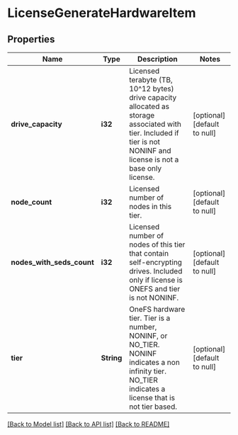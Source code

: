 # LicenseGenerateHardwareItem

## Properties
Name | Type | Description | Notes
------------ | ------------- | ------------- | -------------
**drive_capacity** | **i32** | Licensed terabyte (TB, 10^12 bytes) drive capacity allocated as storage associated with tier. Included if tier is not NONINF and license is not a base only license. | [optional] [default to null]
**node_count** | **i32** | Licensed number of nodes in this tier. | [optional] [default to null]
**nodes_with_seds_count** | **i32** | Licensed number of nodes of this tier that contain self-encrypting drives. Included only if license is ONEFS and tier is not NONINF. | [optional] [default to null]
**tier** | **String** | OneFS hardware tier. Tier is a number, NONINF, or NO_TIER. NONINF indicates a non infinity tier. NO_TIER indicates a license that is not tier based. | [optional] [default to null]

[[Back to Model list]](../README.md#documentation-for-models) [[Back to API list]](../README.md#documentation-for-api-endpoints) [[Back to README]](../README.md)


